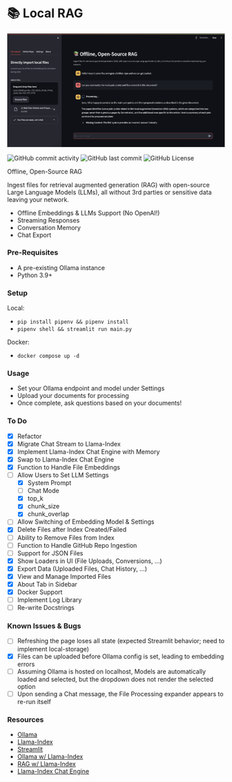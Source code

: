 # 📚 Local RAG

![local-rag-logo](logo.png)

![GitHub commit activity](https://img.shields.io/github/commit-activity/t/jonfairbanks/local-rag)
![GitHub last commit](https://img.shields.io/github/last-commit/jonfairbanks/local-rag)
![GitHub License](https://img.shields.io/github/license/jonfairbanks/local-rag)

Offline, Open-Source RAG

Ingest files for retrieval augmented generation (RAG) with open-source Large Language Models (LLMs), all without 3rd parties or sensitive data leaving your network.

- Offline Embeddings & LLMs Support (No OpenAI!)
- Streaming Responses
- Conversation Memory
- Chat Export

### Pre-Requisites

- A pre-existing Ollama instance
- Python 3.9+

### Setup

Local:
- `pip install pipenv && pipenv install`
- `pipenv shell && streamlit run main.py`

Docker:
- `docker compose up -d`

### Usage

- Set your Ollama endpoint and model under Settings
- Upload your documents for processing
- Once complete, ask questions based on your documents!

### To Do
- [x] Refactor
- [x] Migrate Chat Stream to Llama-Index
- [x] Implement Llama-Index Chat Engine with Memory
- [x] Swap to Llama-Index Chat Engine
- [x] Function to Handle File Embeddings
- [ ] Allow Users to Set LLM Settings
    - [x] System Prompt
    - [ ] Chat Mode
    - [x] top_k
    - [x] chunk_size
    - [x] chunk_overlap
- [ ] Allow Switching of Embedding Model & Settings
- [x] Delete Files after Index Created/Failed
- [ ] Ability to Remove Files from Index
- [ ] Function to Handle GitHub Repo Ingestion
- [ ] Support for JSON Files
- [x] Show Loaders in UI (File Uploads, Conversions, ...)
- [x] Export Data (Uploaded Files, Chat History, ...)
- [x] View and Manage Imported Files
- [x] About Tab in Sidebar
- [x] Docker Support
- [ ] Implement Log Library
- [ ] Re-write Docstrings

### Known Issues & Bugs
- [ ] Refreshing the page loses all state (expected Streamlit behavior; need to implement local-storage)
- [x] Files can be uploaded before Ollama config is set, leading to embedding errors
- [ ] Assuming Ollama is hosted on localhost, Models are automatically loaded and selected, but the dropdown does not render the selected option
- [ ] Upon sending a Chat message, the File Processing expander appears to re-run itself

### Resources
- [Ollama](https://ollama.com/)
- [Llama-Index](https://docs.llamaindex.ai/en/stable/index.html)
- [Streamlit](https://docs.streamlit.io/library/api-reference)
- [Ollama w/ Llama-Index](https://docs.llamaindex.ai/en/stable/examples/llm/ollama.html)
- [RAG w/ Llama-Index](https://blog.streamlit.io/build-a-chatbot-with-custom-data-sources-powered-by-llamaindex/)
- [Llama-Index Chat Engine](https://docs.llamaindex.ai/en/stable/examples/chat_engine/chat_engine_context.html)